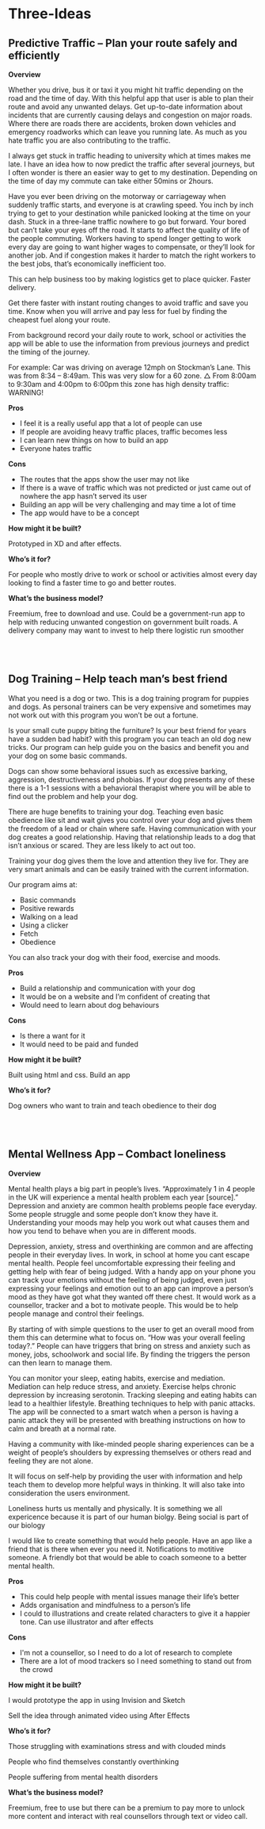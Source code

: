 # Three-Ideas

<h2>Predictive Traffic – Plan your route safely and efficiently </h2>

<b>Overview</b>

<p>Whether you drive, bus it or taxi it you might hit traffic depending on the road and the time of day. With this helpful app that user is able to plan their route and avoid any unwanted delays. Get up-to-date information about incidents that are currently causing delays and congestion on major roads. Where there are roads there are accidents, broken down vehicles and emergency roadworks which can leave you running late. As much as you hate traffic you are also contributing to the traffic. </p>

I always get stuck in traffic heading to university which at times makes me late. I have an idea how to now predict the traffic after several journeys, but I often wonder is there an easier way to get to my destination. Depending on the time of day my commute can take either 50mins or 2hours. 

Have you ever been driving on the motorway or carriageway when suddenly traffic starts, and everyone is at crawling speed. You inch by inch trying to get to your destination while panicked looking at the time on your dash. Stuck in a three-lane traffic nowhere to go but forward. Your bored but can’t take your eyes off the road. It starts to affect the quality of life of the people commuting. Workers having to spend longer getting to work every day are going to want higher wages to compensate, or they’ll look for another job. And if congestion makes it harder to match the right workers to the best jobs, that’s economically inefficient too.

This can help business too by making logistics get to place quicker. Faster delivery. 

Get there faster with instant routing changes to avoid traffic and save you time. Know when you will arrive and pay less for fuel by finding the cheapest fuel along your route. 

From background record your daily route to work, school or activities the app will be able to use the information from previous journeys and predict the timing of the journey.  


For example:
Car was driving on average 12mph on Stockman’s Lane. This was from 8:34 – 8:49am.
This was very slow for a 60 zone. 
△ From 8:00am to 9:30am and 4:00pm to 6:00pm this zone has high density traffic: WARNING!


<b>Pros</b>
<ul>
 <li>	I feel it is a really useful app that a lot of people can use</li>
 <li>	If people are avoiding heavy traffic places, traffic becomes less</li>
 <li>I can learn new things on how to build an app</li>
 <li>	Everyone hates traffic</li>
 </ul>

<b>Cons</b>
<ul>
 <li>The routes that the apps show the user may not like</li>
<li>If there is a wave of traffic which was not predicted or just came out of nowhere the app hasn’t served its user</li>
 <li>Building an app will be very challenging and may time a lot of time</li>
 <li>The app would have to be a concept</li>
 </ul>
 

<b>How might it be built?</b>
<p>Prototyped in XD and after effects.</p>
<b>Who’s it for?</b>
<p>For people who mostly drive to work or school or activities almost every day looking to find a faster time to go and better routes.</p>
<b>What’s the business model?</b>
<p>Freemium, free to download and use.
Could be a government-run app to help with reducing unwanted congestion on government built roads.
A delivery company may want to invest to help there logistic run smoother </p>


<br>
<br>

<h2>Dog Training – Help teach man’s best friend</h2>

What you need is a dog or two. This is a dog training program for puppies and dogs. As personal trainers can be very expensive and sometimes may not work out with this program you won’t be out a fortune. 
 
Is your small cute puppy biting the furniture? Is your best friend for years have a sudden bad habit? with this program you can teach an old dog new tricks. Our program can help guide you on the basics and benefit you and your dog on some basic commands.

Dogs can show some behavioral issues such as excessive barking, aggression, destructiveness and phobias. If your dog presents any of these there is a 1-1 sessions with a behavioral therapist where you will be able to find out the problem and help your dog.

There are huge benefits to training your dog. Teaching even basic obedience like sit and wait gives you control over your dog and gives them the freedom of a lead or chain where safe. Having communication with your dog creates a good relationship. Having that relationship leads to a dog that isn’t anxious or scared. They are less likely to act out too. 

Training your dog gives them the love and attention they live for. They are very smart animals and can be easily trained with the current information. 

Our program aims at:
<ul>
<li>Basic commands</li>
<li>	Positive rewards</li>
<li>Walking on a lead</li>
<li>	Using a clicker</li>
<li>	Fetch </li>
<li>	Obedience</li>
 </ul>
 
You can also track your dog with their food, exercise and moods.

<b>Pros</b>
<ul>
<li>	Build a relationship and communication with your dog</li>
<li>	It would be on a website and I’m confident of creating that</li>
<li>	Would need to learn about dog behaviours</li>
 </ul>
<b>Cons</b>
<ul>
 <li>	Is there a want for it </li>
<li>	It would need to be paid and funded </li>
 </ul>
<b>How might it be built?</b>
<p>	Built using html and css. Build an app</p>
<b>Who’s it for?</b>
<p>Dog owners who want to train and teach obedience to their dog</p>


<br>
<br>


<h2>Mental Wellness App – Combact loneliness</h2>

<b>Overview</b>
<p>Mental health plays a big part in people’s lives. “Approximately 1 in 4 people in the UK will experience a mental health problem each year [source].” Depression and anxiety are common health problems people face everyday. Some people struggle and some people don’t know they have it. Understanding your moods may help you work out what causes them and how you tend to behave when you are in different moods. </p>

Depression, anxiety, stress and overthinking are common and are affecting people in their everyday lives. In work, in school at home you cant escape mental health. People feel uncomfortable expressing their feeling and getting help with fear of being judged. With a handy app on your phone you can track your emotions without the feeling of being judged, even just expressing your feelings and emotion out to an app can improve a person’s mood as they have got what they wanted off there chest. It would work as a counsellor, tracker and a bot to motivate people. 
This would be to help people manage and control their feelings.

By starting of with simple questions to the user to get an overall mood from them this can determine what to focus on. “How was your overall feeling today?.”
People can have triggers that bring on stress and anxiety  such as money, jobs, schoolwork and social life. By finding the triggers the person can then learn to manage them. 

You can monitor your sleep, eating habits, exercise and mediation. 
Mediation can help reduce stress, and anxiety. Exercise helps chronic depression by increasing serotonin. Tracking sleeping and eating habits can lead to a healthier lifestyle. 
Breathing techniques to help with panic attacks. The app will be connected to a smart watch when a person is having a panic attack they will be presented with breathing instructions on how to calm and breath at a normal rate. 

Having a community with like-minded people sharing experiences can be a weight of people’s shoulders by expressing themselves or others read and feeling they are not alone. 

It will focus on self-help by providing the user with information and help teach them to develop more helpful ways in thinking.  It will also take into consideration the users environment.

Loneliness hurts us mentally and physically. It is something we all expericence because it is part of our human biolgy. Being social is part of our biology

I would like to create something that would help people. Have an app like a friend that is there when ever you need it. Notifications to motitive someone. A friendly bot that would be able to coach someone to a better mental health. 


<b>Pros</b>
<ul>
<li>This could help people with mental issues manage their life’s better</li>
<li>	Adds organisation and mindfulness to a person’s life</li>
<li>	I could to illustrations and create related characters to give it a happier tone. Can use illustrator and after effects</li>
 </ul>
<b>Cons</b>
<ul>
<li>I'm not a counsellor, so I need to do a lot of research to complete</li>
<li>There are a lot of mood trackers so I need something to stand out from the crowd</li>
</ul>

<b>How might it be built?</b>
<p>I would prototype the app in using Invision and Sketch</p>
<p>Sell the idea through animated video using After Effects</p>
<b>Who’s it for?</b>

<p>	Those struggling with examinations stress and with clouded minds</p>
<p>	People who find themselves constantly overthinking</p>
<p>	People suffering from mental health disorders</p>

<b>What’s the business model?</b>
<p>Freemium, free to use but there can be a premium to pay more to unlock more content and interact with real counsellors through text or video call.</p>




